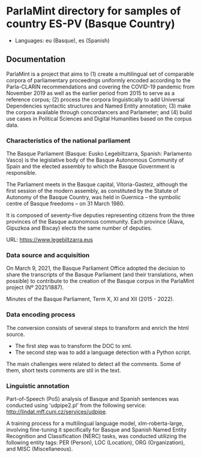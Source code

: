# ParlaMint directory for samples of country ES-PV (Basque Country)

- Languages: eu (Basque), es (Spanish)


## Documentation
ParlaMint is a project that aims to (1) create a multilingual set of comparable corpora of parliamentary proceedings uniformly encoded according to the Parla-CLARIN recommendations and covering the COVID-19 pandemic from November 2019 as well as the earlier period from 2015 to serve as a reference corpus; (2) process the corpora linguistically to add Universal Dependencies syntactic structures and Named Entity annotation; (3) make the corpora available through concordancers and Parlameter; and (4) build use cases in Political Sciences and Digital Humanities based on the corpus data.

### Characteristics of the national parliament
The Basque Parliament (Basque: Eusko Legebiltzarra, Spanish: Parlamento Vasco) is the legislative body of the Basque Autonomous Community of Spain and the elected assembly to which the Basque Government is responsible. 

The Parliament meets in the Basque capital, Vitoria-Gasteiz, although the first session of the modern assembly, as constituted by the Statute of Autonomy of the Basque Country, was held in Guernica – the symbolic centre of Basque freedoms – on 31 March 1980. 

It is composed of seventy-five deputies representing citizens from the three provinces of the Basque autonomous community. Each province (Álava, Gipuzkoa and Biscay) elects the same number of deputies. 

URL: https://www.legebiltzarra.eus


### Data source and acquisition
On March 9, 2021, the Basque Parliament Office adopted the decision to share the transcripts of the Basque Parliament (and their translations, when possible) to contribute to the creation of the Basque corpus in the ParlaMint project (Nº 2021/1887).

Minutes of the Basque Parliament, Term X, XI and XII (2015 - 2022).




### Data encoding process

The conversion consists of several steps to transform and enrich the html source.

- The first step was to transform the DOC to xml.
- The second step was to add a language detection with a Python script.

The main challenges were related to detect all the comments. Some of them, short texts comments are stil in the text. 

### Linguistic annotation

Part-of-Speech (PoS) analysis of Basque and Spanish sentences was conducted using 'udpipe2.pl' from the following service: http://lindat.mff.cuni.cz/services/udpipe.

A training process for a multilingual language model, xlm-roberta-large, involving fine-tuning it specifically for Basque and Spanish Named Entity Recognition and Classification (NERC) tasks, was conducted utilizing the following entity tags: PER (Person), LOC (Location), ORG (Organization), and MISC (Miscellaneous).
